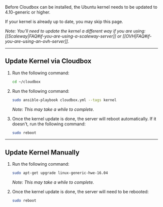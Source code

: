 Before Cloudbox can be installed, the Ubuntu kernel needs to be updated to 4.10-generic or higher. 

If your kernel is already up to date, you may skip this page.

_Note: You'll need to update the kernel a different way if you are using: [[Scaleway|FAQ#if-you-are-using-a-scaleway-server]] or [[OVH|FAQ#if-you-are-using-an-ovh-server]]._



---

## Update Kernel via Cloudbox

1. Run the following command:

    ```bash
    cd ~/cloudbox
    ```

1. Run the following command:

    ```bash
    sudo ansible-playbook cloudbox.yml --tags kernel
    ```
   _Note: This may take a while to complete._

1. Once the kernel update is done, the server will reboot automatically. If it doesn't, run the following command:

    ```bash
    sudo reboot
     ```

---

## Update Kernel Manually


1. Run the following command:

    ```bash
    sudo apt-get upgrade linux-generic-hwe-16.04
    ```
   
   _Note: This may take a while to complete._

1. Once the kernel update is done, the server will need to be rebooted:

    ```bash
    sudo reboot
     ```
